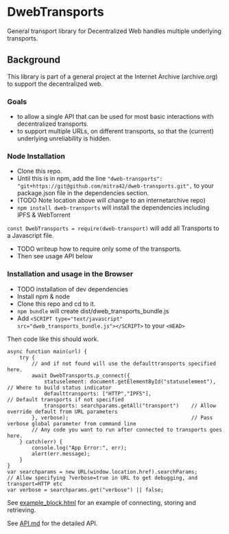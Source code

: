 # DwebTransports
General transport library for Decentralized Web handles multiple underlying transports.

## Background
This library is part of a general project at the Internet Archive (archive.org) 
to support the decentralized web.  

### Goals
* to allow a single API that can be used for most basic interactions with 
decentralized transports. 
* to support multiple URLs, on different transports, so that the (current) underlying unreliability
 is hidden. 

### Node Installation
* Clone this repo. 
* Until this is in npm, add the line
`"dweb-transports": "git+https://git@github.com/mitra42/dweb-transports.git",`
to your package.json file in the dependencies section. 
* (TODO Note location above will change to an internetarchive repo)
* `npm install dweb-transports`  will install the dependencies including IPFS & WebTorrent

`const DwebTransports = require(dweb-transport)` will add all Transports to a Javascript file.
* TODO writeup how to require only some of the transports.
* Then see usage API below

### Installation and usage in the Browser
* TODO installation of dev dependencies
* Install npm & node
* Clone this repo and cd to it.
* `npm bundle` will create dist/dweb_transports_bundle.js
* Add `<SCRIPT type="text/javascript" src="dweb_transports_bundle.js"></SCRIPT>` to your `<HEAD>`

Then code like this should work. 

```
async function main(url) {
    try {
        // and if not found will use the defaulttransports specified here.
        await DwebTransports.p_connect({
            statuselement: document.getElementById("statuselement"),    // Where to build status indicator
            defaulttransports: ["HTTP","IPFS"],                         // Default transports if not specified
            transports: searchparams.getAll("transport")    // Allow override default from URL parameters
        }, verbose);                                        // Pass verbose global parameter from command line
        // Any code you want to run after connected to transports goes here.
    } catch(err) {
        console.log("App Error:", err);
        alert(err.message);
    }
}
var searchparams = new URL(window.location.href).searchParams;
// Allow specifying ?verbose=true in URL to get debugging, and transport=HTTP etc
var verbose = searchparams.get("verbose") || false;
```

See [example_block.html](./example_block.html) for an example of connecting, storing and retrieving.

See [API.md](./API.md) for the detailed API.
